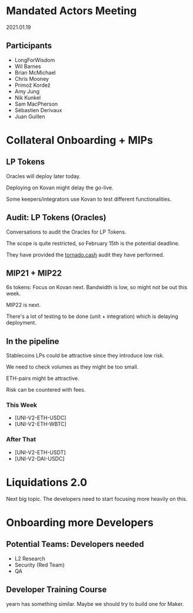 # Mandated Actors Meeting

2021.01.19

## Participants

- LongForWisdom
- Wil Barnes
- Brian McMichael
- Chris Mooney
- Primož Kordež
- Amy Jung
- Nik Kunkel
- Sam MacPherson
- Sébastien Derivaux
- Juan Guillen

# Collateral Onboarding + MIPs

## LP Tokens

Oracles will deploy later today.

Deploying on Kovan might delay the go-live.

Some keepers/integrators use Kovan to test different functionalities.

## Audit: LP Tokens (Oracles)

Conversations to audit the Oracles for LP Tokens.

The scope is quite restricted, so February 15th is the potential deadline.

They have provided the [tornado.cash](http://tornado.cash) audit they have performed.

## MIP21 + MIP22

6s tokens: Focus on Kovan next. Bandwidth is low, so might not be out this week.

MIP22 is next.

There's a lot of testing to be done (unit + integration) which is delaying deployment.

## In the pipeline

Stablecoins LPs could be attractive since they introduce low risk.

We need to check volumes as they might be too small.

ETH-pairs might be attractive.

Risk can be countered with fees.

### This Week

- [UNI-V2-ETH-USDC]
- [UNI-V2-ETH-WBTC]

### After That

- [UNI-V2-ETH-USDT]
- [UNI-V2-DAI-USDC]

# Liquidations 2.0

Next big topic. The developers need to start focusing more heavily on this.

# Onboarding more Developers

## Potential Teams: Developers needed

- L2 Research
- Security (Red Team)
- QA

## Developer Training Course

yearn has something similar. Maybe we should try to build one for Maker.
